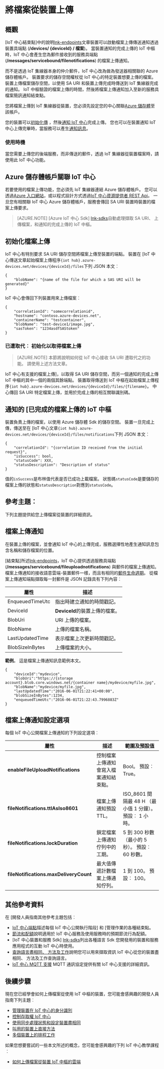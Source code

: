 <properties
 pageTitle="開發人員指南-檔案上傳 |Microsoft Azure"
 description="Azure IoT 中心開發人員指南-上傳到 IoT 集線器從裝置的檔案"
 services="iot-hub"
 documentationCenter=".net"
 authors="dominicbetts"
 manager="timlt"
 editor=""/>

<tags
 ms.service="iot-hub"
 ms.devlang="multiple"
 ms.topic="article"
 ms.tgt_pltfrm="na"
 ms.workload="na"
 ms.date="09/30/2016" 
 ms.author="dobett"/>

# <a name="upload-files-from-a-device"></a>將檔案從裝置上傳

## <a name="overview"></a>概觀

[IoT 中心結束點]中的說明[lnk-endpoints]文章裝置可以啟動檔案上傳傳送通知透過裝置具端點 (**/devices/ {deviceId} / 檔案**)。  當裝置通知的完成上傳的 IoT 中樞時，IoT 中心會產生您為郵件接收到的服務具端點 (**/messages/servicebound/filenotifications**) 的檔案上傳通知。

而不是透過 IoT 集線器本身的仲介郵件，IoT 中心改為做為發送器相關聯的 Azure 儲存體帳戶。 裝置要求的儲存空間權杖從 IoT 中心的特定裝置想要上傳的檔案。 裝置上傳檔案儲存空間，以使用 SA URI 和裝置上傳完成時傳送到 IoT 集線器完成的通知。 IoT 中樞驗證的檔案上傳的時間，然後將檔案上傳通知加入至新的服務具檔案簡訊通知結束點。

您將檔案上傳到 IoT 集線器從裝置，您必須先設定您的中心關聯[Azure 儲存體][lnk-associate-storage]至該帳戶。

您的裝置可以[初始化傳][ lnk-initialize] ，然後[通知 IoT 中心][lnk-notify]完成上傳。 您也可以在裝置通知 IoT 中心上傳完畢時，當服務可以產生[通知訊息][lnk-service-notification]。

### <a name="when-to-use"></a>使用時機

當您需要上傳您的後端服務，而非傳送的郵件，透過 IoT 集線器從裝置檔案時，請使用此 IoT 中心功能。

## <a name="associate-an-azure-storage-account-with-iot-hub"></a>Azure 儲存體帳戶關聯 IoT 中心

若要使用的檔案上傳功能，您必須先 IoT 集線器連結 Azure 儲存體帳戶。 您可以透過[Azure 入口網站][lnk-management-portal]，或以程式設計方式透過[IoT 中心資源提供者 REST Api][lnk-resource-provider-apis]。 一旦您有相關聯 IoT 中心 Azure 儲存體帳戶，服務會傳回 SA URI 裝置時裝置的檔案上傳要求。

> [AZURE.NOTE] [Azure IoT 中心 Sdk] [lnk-sdks]自動處理擷取 SA URI、 上傳檔案，和通知的完成上傳的 IoT 中樞。

## <a name="initialize-a-file-upload"></a>初始化檔案上傳

IoT 中心有特別要求 SA URI 儲存空間將檔案上傳至裝置的端點。 裝置在 [IoT 中心傳送文章起始檔案上傳程序`{iot hub}.azure-devices.net/devices/{deviceId}/files`下列 JSON 本文︰

```
{
    "blobName": "{name of the file for which a SAS URI will be generated}"
}
```

IoT 中心會傳回下列裝置用來上傳檔案︰

```
{
    "correlationId": "somecorrelationid",
    "hostname": "contoso.azure-devices.net",
    "containerName": "testcontainer",
    "blobName": "test-device1/image.jpg",
    "sasToken": "1234asdfSAStoken"
}
```

### <a name="deprecated-initialize-a-file-upload-with-a-get"></a>已遭取代︰ 初始化以取得檔案上傳

> [AZURE.NOTE] 本節將說明如何從 IoT 中心接收 SA URI 遭取代之的功能。 請使用上述方法文章。

IoT 中心有支援的檔案上傳]，以取得 SA URI 儲存空間，而另一個通知的完成上傳 IoT 中樞的其中一個的兩個其餘端點。 裝置取得傳送到 IoT 中樞在起始檔案上傳程序`{iot hub}.azure-devices.net/devices/{deviceId}/files/{filename}`。 中心傳回 SA URI 特定檔案上傳，並用於完成上傳的相互關聯識別碼。

## <a name="notify-iot-hub-of-a-completed-file-upload"></a>通知的 [已完成的檔案上傳的 IoT 中樞

裝置負責上傳的檔案，以使用 Azure 儲存體 Sdk 的儲存空間。 裝置一旦完成上傳，傳送至在 [IoT 中心文章`{iot hub}.azure-devices.net/devices/{deviceId}/files/notifications`下列 JSON 本文︰

```
{
    "correlationId": "{correlation ID received from the initial request}",
    "isSuccess": bool,
    "statusCode": XXX,
    "statusDescription": "Description of status"
}
```

值的`isSuccess`是布林值代表是否已成功上載檔案。 狀態碼`statusCode`是要儲存的檔案上傳的狀態和`statusDescription`對應到`statusCode`。

## <a name="reference-topics"></a>參考主題︰

下列主題提供給您上傳檔案從裝置的詳細資訊。

## <a name="file-upload-notifications"></a>檔案上傳通知

在裝置上傳的檔案，並會通知 IoT 中心的上傳完成，服務選擇性地產生通知訊息包含名稱和儲存檔案的位置。

[結束點]所述[lnk-endpoints]，IoT 中心提供透過服務具端點 (**/messages/servicebound/fileuploadnotifications**) 與郵件的檔案上傳通知。 檔案上傳通知的接收語意雲端-裝置郵件一樣，而且有相同的[郵件生命週期][lnk-lifecycle]。 從檔案上傳通知端點擷取每一封郵件是 JSON 記錄具有下列內容︰

| 屬性 | 描述 |
| -------- | ----------- |
| EnqueuedTimeUtc | 指出時建立通知的時間戳記。 |
| DeviceId | **DeviceId**的裝置上傳的檔案。 |
| BlobUri | URI 上傳的檔案。 |
| BlobName | 上傳的檔案名稱。 |
| LastUpdatedTime | 表示檔案上次更新時間戳記。 |
| BlobSizeInBytes | 上傳檔案的大小。 |

**範例**。 這是檔案上傳通知訊息範例本文。

```
{
    "deviceId":"mydevice",
    "blobUri":"https://{storage account}.blob.core.windows.net/{container name}/mydevice/myfile.jpg",
    "blobName":"mydevice/myfile.jpg",
    "lastUpdatedTime":"2016-06-01T21:22:41+00:00",
    "blobSizeInBytes":1234,
    "enqueuedTimeUtc":"2016-06-01T21:22:43.7996883Z"
}
```

## <a name="file-upload-notification-configuration-options"></a>檔案上傳通知設定選項

每個 IoT 中心公開檔案上傳通知的下列設定選項︰

| 屬性 | 描述 | 範圍及預設值 |
| -------- | ----------- | ----------------- |
| **enableFileUploadNotifications** | 控制檔案上傳通知會寫入檔案通知結束點。 | Bool。 預設︰ True。 |
| **fileNotifications.ttlAsIso8601** | 檔案上傳通知預設 TTL。 | ISO_8601 間隔最 48 H （最小值 1 分鐘）。 預設︰ 1 小時。 |
| **fileNotifications.lockDuration** | 鎖定檔案上傳通知佇列中的工期。 | 5 到 300 秒數 （最小的 5 秒）。 預設︰ 60 秒數。 |
| **fileNotifications.maxDeliveryCount** | 最大值傳遞計數檔案上傳通知佇列。 | 1 到 100。 預設︰ 100。 |

## <a name="additional-reference-material"></a>其他參考資料

在 [開發人員指南其他參考主題包括︰

- [IoT 中心端點][lnk-endpoints]描述每個 IoT 中心公開執行階段] 和 [管理作業的各種結束點。
- [節流和配額][lnk-quotas]說明適用於 IoT 中心服務及使用服務時的預期節流行為配額。
- [IoT 中心裝置和服務 Sdk] [lnk-sdks]列出各種語言 Sdk 您開發用的裝置和服務應用程式的互動 IoT 中心時使用。
- [查詢語言盡相同、 方法及工作][lnk-query]說明您可以用來擷取資訊 IoT 中心從您的裝置盡相同、 方法及工作查詢語言。
- [IoT 中心 MQTT 支援][ lnk-devguide-mqtt] MQTT 通訊協定提供有關 IoT 中心支援的詳細資訊。

## <a name="next-steps"></a>後續步驟

現在您已經學會如何上傳檔案從使用 IoT 中樞的裝置，您可能會感興趣的開發人員指南下列主題︰

- [管理裝置在 IoT 中心的身分識別][lnk-devguide-identities]
- [控制存取權 IoT 中心][lnk-devguide-security]
- [使用同步處理狀態和設定裝置盡相同][lnk-devguide-device-twins]
- [叫用的裝置上直接方法][lnk-devguide-directmethods]
- [多個裝置上的排程工作][lnk-devguide-jobs]

如果您想要嘗試的一些本文所述的概念，您可能會感興趣的下列 IoT 中心教學課程︰

- [如何上傳檔案從裝置 IoT 中樞的雲端][lnk-fileupload-tutorial]

[lnk-resource-provider-apis]: https://msdn.microsoft.com/library/mt548492.aspx
[lnk-endpoints]: iot-hub-devguide-endpoints.md
[lnk-quotas]: iot-hub-devguide-quotas-throttling.md
[lnk-sdks]: iot-hub-devguide-sdks.md
[lnk-query]: iot-hub-devguide-query-language.md
[lnk-devguide-mqtt]: iot-hub-mqtt-support.md
[lnk-management-portal]: https://portal.azure.com
[lnk-fileupload-tutorial]: iot-hub-csharp-csharp-file-upload.md
[lnk-associate-storage]: iot-hub-devguide-file-upload.md#associate-an-azure-storage-account-with-iot-hub
[lnk-initialize]: iot-hub-devguide-file-upload.md#initialize-a-file-upload
[lnk-notify]: iot-hub-devguide-file-upload.md#notify-iot-hub-of-a-completed-file-upload
[lnk-service-notification]: iot-hub-devguide-file-upload.md#file-upload-notifications
[lnk-lifecycle]: iot-hub-devguide-messaging.md#message-lifecycle

[lnk-devguide-identities]: iot-hub-devguide-identity-registry.md
[lnk-devguide-security]: iot-hub-devguide-security.md
[lnk-devguide-device-twins]: iot-hub-devguide-device-twins.md
[lnk-devguide-directmethods]: iot-hub-devguide-direct-methods.md
[lnk-devguide-jobs]: iot-hub-devguide-jobs.md
